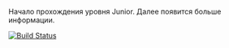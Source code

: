 Начало прохождения уровня Junior.
Далее появится больше информации.

[![Build Status](https://app.travis-ci.com/Romanmanco/job4j_design.svg?branch=master)](https://app.travis-ci.com/Romanmanco/job4j_design)